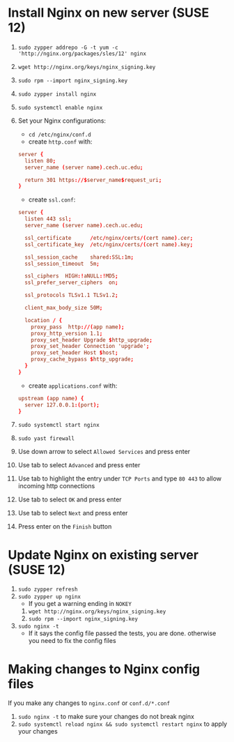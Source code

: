 # Install Nginx on new server (SUSE 12)

1. `sudo zypper addrepo -G -t yum -c 'http://nginx.org/packages/sles/12' nginx`
1. `wget http://nginx.org/keys/nginx_signing.key`
1. `sudo rpm --import nginx_signing.key`
1. `sudo zypper install nginx`
1. `sudo systemctl enable nginx`
1. Set your Nginx configurations:
    * `cd /etc/nginx/conf.d`
    * create `http.conf` with:

    ```conf
    server {
      listen 80;
      server_name (server name).cech.uc.edu;

      return 301 https://$server_name$request_uri;
    }
    ```

    * create `ssl.conf`:

    ```conf
    server {
      listen 443 ssl;
      server_name (server name).cech.uc.edu;

      ssl_certificate      /etc/nginx/certs/(cert name).cer;
      ssl_certificate_key  /etc/nginx/certs/(cert name).key;

      ssl_session_cache    shared:SSL:1m;
      ssl_session_timeout  5m;

      ssl_ciphers  HIGH:!aNULL:!MD5;
      ssl_prefer_server_ciphers  on;

      ssl_protocols TLSv1.1 TLSv1.2;

      client_max_body_size 50M;

      location / {
        proxy_pass  http://(app name);
        proxy_http_version 1.1;
        proxy_set_header Upgrade $http_upgrade;
        proxy_set_header Connection 'upgrade';
        proxy_set_header Host $host;
        proxy_cache_bypass $http_upgrade;
      }
    }
    ```

    * create `applications.conf` with:

    ```conf
    upstream (app name) {
      server 127.0.0.1:(port);
    }
    ```

1. `sudo systemctl start nginx`
1. `sudo yast firewall`
1. Use down arrow to select `Allowed Services` and press enter
1. Use tab to select `Advanced` and press enter
1. Use tab to highlight the entry under `TCP Ports` and type `80 443` to allow incoming http connections
1. Use tab to select `OK` and press enter
1. Use tab to select `Next` and press enter
1. Press enter on the `Finish` button

# Update Nginx on existing server (SUSE 12)

1. `sudo zypper refresh`
1. `sudo zypper up nginx`
    * If you get a warning ending in `NOKEY`
    1. `wget http://nginx.org/keys/nginx_signing.key`
    1. `sudo rpm --import nginx_signing.key`
1. `sudo nginx -t`
    * If it says the config file passed the tests, you are done. otherwise you need to fix the config files

# Making changes to Nginx config files

If you make any changes to `nginx.conf` or `conf.d/*.conf`

1. `sudo nginx -t` to make sure your changes do not break nginx
1. `sudo systemctl reload nginx && sudo systemctl restart nginx` to apply your changes
